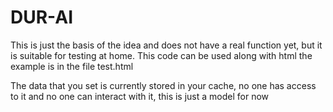# DUR-AI
This is just the basis of the idea and does not have a real function yet, but it is suitable for testing at home. This code can be used along with html the example is in the file test.html

The data that you set is currently stored in your cache, no one has access to it and no one can interact with it, this is just a model for now
